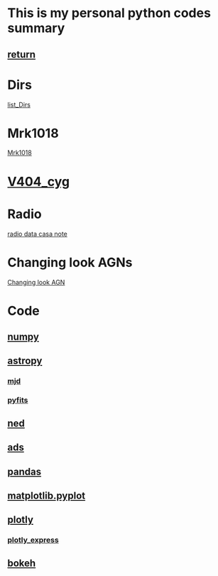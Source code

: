 # This is my personal python codes summary
## [return](../)

# Dirs
[list_Dirs](./Readme_list.md)


# Mrk1018
[Mrk1018](https://brettlv.github.io/pythoncode/Mrk1018)

# [V404_cyg](./V404_cyg)

# Radio
[radio data casa note](https://brettlv.github.io/radiolearnnote)


# Changing look AGNs 
[Changing look AGN](https://brettlv.github.io/pythoncode/changinglookAGN)


# Code
## [numpy](https://docs.scipy.org/doc/numpy/index.html)
## [astropy](http://docs.astropy.org/en/stable/)
### [mjd](http://docs.astropy.org/en/stable/time/index.html)
### [pyfits](http://docs.astropy.org/en/stable/io/fits/index.html)
## [ned](http://ned.ipac.caltech.edu/forms/byname.html)
## [ads](https://ui.adsabs.harvard.edu/)
## [pandas](https://pandas.pydata.org/pandas-docs/stable/)
## [matplotlib.pyplot](https://matplotlib.org/3.1.1/gallery/index.html)
## [plotly](https://nbviewer.jupyter.org/github/brettlv/brettlv.github.io/blob/master/pythoncode/plotly.ipynb)
### [plotly_express](https://nbviewer.jupyter.org/github/brettlv/brettlv.github.io/blob/master/pythoncode/plotly_express_.ipynb)
## [bokeh](https://hub.gke.mybinder.org/user/bokeh-bokeh-notebooks-o660xo8h/notebooks/tutorial/00%20-%20Introduction%20and%20Setup.ipynb)


